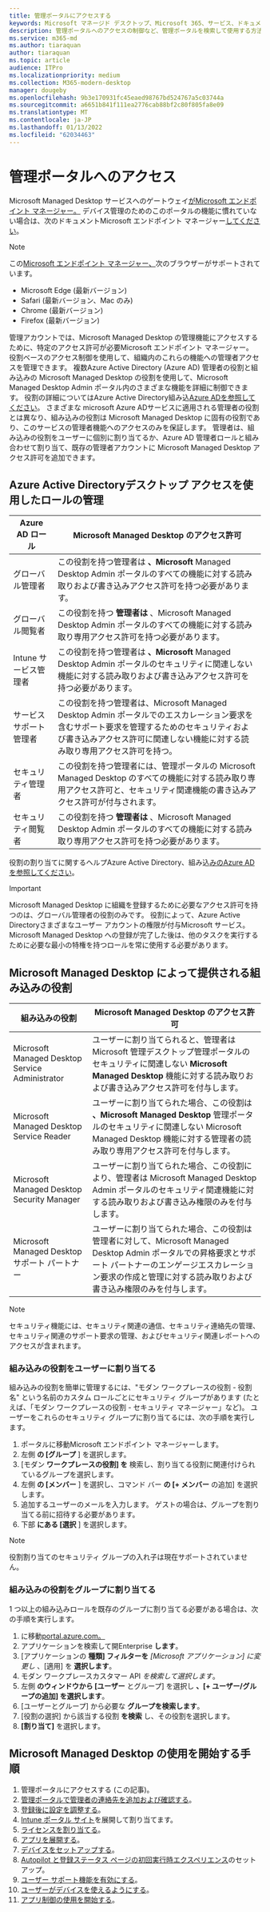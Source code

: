 ```yaml
---
title: 管理ポータルにアクセスする
keywords: Microsoft マネージド デスクトップ、Microsoft 365、サービス、ドキュメント
description: 管理ポータルへのアクセスの制御など、管理ポータルを検索して使用する方法。
ms.service: m365-md
ms.author: tiaraquan
author: tiaraquan
ms.topic: article
audience: ITPro
ms.localizationpriority: medium
ms.collection: M365-modern-desktop
manager: dougeby
ms.openlocfilehash: 9b3e170931fc45eaed98767bd524767a5c03744a
ms.sourcegitcommit: a6651b841f111ea2776cab88bf2c80f805fa8e09
ms.translationtype: MT
ms.contentlocale: ja-JP
ms.lasthandoff: 01/13/2022
ms.locfileid: "62034463"
---
```

# <a name="access-the-admin-portal"></a>管理ポータルへのアクセス

Microsoft Managed Desktop サービスへのゲートウェイ[がMicrosoft エンドポイント マネージャー。](https://endpoint.microsoft.com/) デバイス管理のためのこのポータルの機能に慣れていない場合は、次のドキュメントMicrosoft エンドポイント マネージャー[してください](/mem/)。

> [!NOTE]
> この[Microsoft エンドポイント マネージャー、](https://endpoint.microsoft.com/)次のブラウザーがサポートされています。
> - Microsoft Edge (最新バージョン)
> - Safari (最新バージョン、Mac のみ)
> - Chrome (最新バージョン)
> - Firefox (最新バージョン)

管理アカウントでは、Microsoft Managed Desktop の管理機能にアクセスするために、特定のアクセス許可が必要Microsoft エンドポイント マネージャー。 役割ベースのアクセス制御を使用して、組織内のこれらの機能への管理者アクセスを管理できます。 複数Azure Active Directory (Azure AD) 管理者の役割と組み込みの Microsoft Managed Desktop の役割を使用して、Microsoft Managed Desktop Admin ポータル内のさまざまな機能を詳細に制御できます。 役割の詳細についてはAzure Active Directory組み込[Azure ADを参照してください](/azure/active-directory/roles/permissions-reference)。 さまざまな microsoft Azure ADサービスに適用される管理者の役割とは異なり、組み込みの役割は Microsoft Managed Desktop に固有の役割であり、このサービスの管理者機能へのアクセスのみを保証します。 管理者は、組み込みの役割をユーザーに個別に割り当てるか、Azure AD 管理者ロールと組み合わせて割り当て、既存の管理者アカウントに Microsoft Managed Desktop アクセス許可を追加できます。

## <a name="azure-active-directory-roles-with-microsoft-managed-desktop-access"></a>Azure Active Directoryデスクトップ アクセスを使用したロールの管理

|Azure AD ロール  |Microsoft Managed Desktop のアクセス許可  |
|---------|---------|
|グローバル管理者     | この役割を持つ管理者は **、Microsoft** Managed Desktop Admin ポータルのすべての機能に対する読み取りおよび書き込みアクセス許可を持つ必要があります。         |
|グローバル閲覧者     | この役割を持つ **管理者は** 、Microsoft Managed Desktop Admin ポータルのすべての機能に対する読み取り専用アクセス許可を持つ必要があります。         |
|Intune サービス管理者     |  この役割を持つ管理者は **、Microsoft** Managed Desktop Admin ポータルのセキュリティに関連しない機能に対する読み取りおよび書き込みアクセス許可を持つ必要があります。       |
|サービス サポート管理者     | この役割を持つ管理者は、Microsoft Managed Desktop Admin ポータルでのエスカレーション要求を含むサポート要求を管理するためのセキュリティおよび書き込みアクセス許可に関連しない機能に対する読み取り専用アクセス許可を持つ。         |
|セキュリティ管理者 | この役割を持つ管理者には、管理ポータルの Microsoft Managed  Desktop のすべての機能に対する読み取り専用アクセス許可と、セキュリティ関連機能の書き込みアクセス許可が付与されます。 |
|セキュリティ閲覧者 |この役割を持つ **管理者は** 、Microsoft Managed Desktop Admin ポータルのすべての機能に対する読み取り専用アクセス許可を持つ必要があります。|

役割の割り当てに関するヘルプAzure Active Directory、組み込[みのAzure ADを参照してください](/azure/active-directory/roles/permissions-reference)。

> [!IMPORTANT]
> Microsoft Managed Desktop に組織を登録するために必要なアクセス許可を持つのは、グローバル管理者の役割のみです。 役割によって、Azure Active Directoryさまざまなユーザー アカウントの権限が付与Microsoft サービス。 Microsoft Managed Desktop への登録が完了した後は、他のタスクを実行するために必要な最小の特権を持つロールを常に使用する必要があります。

## <a name="built-in-roles-provided-by-microsoft-managed-desktop"></a>Microsoft Managed Desktop によって提供される組み込みの役割


|組み込みの役割  |Microsoft Managed Desktop のアクセス許可  |
|---------|---------|
|Microsoft Managed Desktop Service Administrator  | ユーザーに割り当てられると、管理者は Microsoft 管理デスクトップ管理ポータルのセキュリティに関連しない **Microsoft Managed Desktop** 機能に対する読み取りおよび書き込みアクセス許可を付与します。  |
|Microsoft Managed Desktop Service Reader | ユーザーに割り当てられた場合、この役割は **、Microsoft Managed Desktop** 管理ポータルのセキュリティに関連しない Microsoft Managed Desktop 機能に対する管理者の読み取り専用アクセス許可を付与します。 |
|Microsoft Managed Desktop Security Manager |ユーザーに割り当てられた場合、この役割により、管理者は Microsoft Managed Desktop Admin ポータルのセキュリティ関連機能に対する読み取りおよび書き込み権限のみを付与します。   |
|Microsoft Managed Desktop サポート パートナー |ユーザーに割り当てられた場合、この役割は管理者に対して、Microsoft Managed Desktop Admin ポータルでの昇格要求とサポート パートナーのエンゲージエスカレーション要求の作成と管理に対する読み取りおよび書き込み権限のみを付与します。   |

> [!NOTE]
> セキュリティ機能には、セキュリティ関連の通信、セキュリティ連絡先の管理、セキュリティ関連のサポート要求の管理、およびセキュリティ関連レポートへのアクセスが含まれます。 

### <a name="assigning-built-in-roles-to-user"></a>組み込みの役割をユーザーに割り当てる

組み込みの役割を簡単に管理するには、"モダン ワークプレースの役割 _-_ 役割名" という名前のカスタム ロールごとにセキュリティ グループがあります (たとえば、「モダン ワークプレースの役割 - セキュリティ マネージャー」など)。 ユーザーをこれらのセキュリティ グループに割り当てるには、次の手順を実行します。
1. ポータルに移動Microsoft エンドポイント マネージャーします。
2. 左側 **の [グループ** ] を選択します。
3. [モダン **ワークプレースの役割] を** 検索し、割り当てる役割に関連付けられているグループを選択します。 
4. 左側 **の [メンバー** ] を選択し、コマンド バー **の [+ メンバー** の追加] を選択します。
5. 追加するユーザーのメールを入力します。 ゲストの場合は、グループを割り当てる前に招待する必要があります。
6. 下部 **にある [選択** ] を選択します。

> [!NOTE]
> 役割割り当てのセキュリティ グループの入れ子は現在サポートされていません。 

### <a name="assigning-built-in-roles-to-groups"></a>組み込みの役割をグループに割り当てる

1 つ以上の組み込みロールを既存のグループに割り当てる必要がある場合は、次の手順を実行します。

1. に移動[portal.azure.com。](https://portal.azure.com/)
2. アプリケーションを検索して開Enterprise **します**。
3. [アプリケーションの **種類] フィルターを** _[Microsoft アプリケーション] に変更し_ 、[適用] を **選択します**。
4. モダン ワークプレースカスタマー API _を検索して選択します_。
5. 左側 **のウィンドウから [ユーザー** とグループ] を選択し **、[+ ユーザー/グループの追加] を選択します**。
6. [ユーザーとグループ] から必要な **グループを検索します**。
7. [役割の選択] から該当する役割 **を検索** し、その役割を選択します。
8. **[割り当て]** を選択します。

## <a name="steps-to-get-started-with-microsoft-managed-desktop"></a>Microsoft Managed Desktop の使用を開始する手順

1. 管理ポータルにアクセスする (この記事)。
1. [管理ポータルで管理者の連絡先を追加および確認する](add-admin-contacts.md)。
1. [登録後に設定を調整する](conditional-access.md)。
1. [Intune ポータル サイト](company-portal.md)を展開して割り当てます。
1. [ライセンスを割り当てる](assign-licenses.md)。
1. [アプリを展開する](deploy-apps.md)。
1. [デバイスをセットアップする](set-up-devices.md)。
1. [Autopilot と登録ステータス ページの初回実行時エクスペリエンス](esp-first-run.md)のセットアップ。
1. [ユーザー サポート機能を有効にする](enable-support.md)。
1. [ユーザーがデバイスを使えるようにする](get-started-devices.md)。
1. [アプリ制御の使用を開始する](get-started-app-control.md)。
